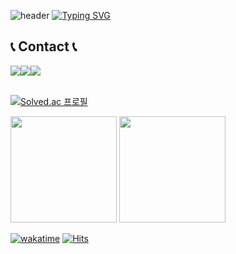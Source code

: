 ![header](https://capsule-render.vercel.app/api?type=waving&color=6994CDEE&text=&animation=twinkling&height=80)
[![Typing SVG](https://readme-typing-svg.demolab.com?font=Alkatra&weight=500&size=45&duration=3500&pause=3&color=6994CDEE&center=false&vCenter=false&multiline=true&repeat=true&width=1000&height=100&lines=Welcome+to+jxxn's+GitHub!👋)](https://git.io/typing-svg)

## 📞 Contact 📞
<div style="display:flex; flex-direction:row;">
    <a href="mailto:jxxn2538@gmail.com">
        <img src="https://img.shields.io/badge/Gmail-EA4335?style=for-the-badge&logo=Gmail&logoColor=white"> 
    </a>
    <a href="https://open.kakao.com/o/sHrSt9rg">
        <img src="https://img.shields.io/badge/KakaoTalk-FFCD00?style=for-the-badge&logoColor=black&logo=KakaoTalk"> 
    </a>
    <a href="https://www.instagram.com/watashijxxnsuka">
        <img src="https://img.shields.io/badge/Instagram-E4405F?style=for-the-badge&logo=Instagram&logoColor=white"> 
    </a>
</div><br>

[![Solved.ac 프로필](http://mazassumnida.wtf/api/v2/generate_badge?boj=watashijxxnsuka)](https://solved.ac/jxxn2538)

<p>
  <img height="170em" src="https://github-readme-stats.vercel.app/api?username=watashijxxnsuka&show_icons=true&include_all_commits=true&bg_color=30,e96443,904e95&title_color=fff&text_color=fff">
  <img height="170em" src="https://github-readme-stats.vercel.app/api/top-langs/?username=watashijxxnsuka&layout=compact&bg_color=30,e96443,904e95&title_color=fff&text_color=fff">
</p>

[![wakatime](https://wakatime.com/badge/user/3fe28b13-2180-4bb2-b326-965eded45dd2.svg)](https://wakatime.com/@3fe28b13-2180-4bb2-b326-965eded45dd2)
[![Hits](https://hits.seeyoufarm.com/api/count/incr/badge.svg?url=https%3A%2F%2Fgithub.com%2Fwatashijxxnsuka&count_bg=%2349E1E3&title_bg=%23246982&icon=gutenberg.svg&icon_color=%23E7E7E7&title=hits%21&edge_flat=false)](https://hits.seeyoufarm.com)



